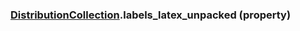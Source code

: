 ### [DistributionCollection](DistributionCollection.md).labels_latex_unpacked (property)




        


